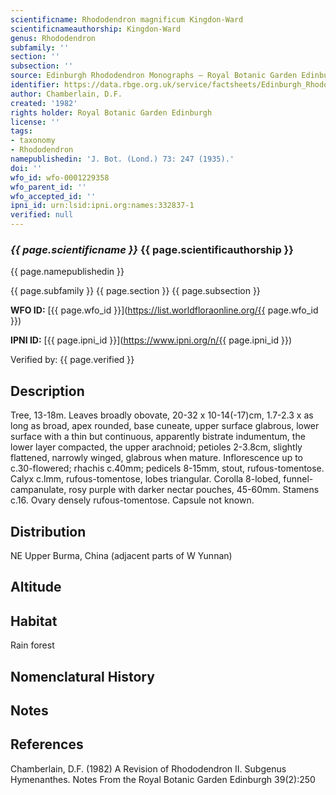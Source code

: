 ```yaml
---
scientificname: Rhododendron magnificum Kingdon-Ward
scientificnameauthorship: Kingdon-Ward
genus: Rhododendron
subfamily: ''
section: ''
subsection: ''
source: Edinburgh Rhododendron Monographs – Royal Botanic Garden Edinburgh
identifier: https://data.rbge.org.uk/service/factsheets/Edinburgh_Rhododendron_Monographs.xhtml
author: Chamberlain, D.F.
created: '1982'
rights holder: Royal Botanic Garden Edinburgh
license: ''
tags:
- taxonomy
- Rhododendron
namepublishedin: 'J. Bot. (Lond.) 73: 247 (1935).'
doi: ''
wfo_id: wfo-0001229358
wfo_parent_id: ''
wfo_accepted_id: ''
ipni_id: urn:lsid:ipni.org:names:332837-1
verified: null
---
```

### _{{ page.scientificname }}_ {{ page.scientificauthorship }}
 {{ page.namepublishedin }}

{{ page.subfamily }} {{ page.section }} {{ page.subsection }}

**WFO ID:** [{{ page.wfo_id }}](https://list.worldfloraonline.org/{{ page.wfo_id }})

**IPNI ID:** [{{ page.ipni_id }}](https://www.ipni.org/n/{{ page.ipni_id }})

Verified by: {{ page.verified }}



## Description
Tree, 13-18m. Leaves broadly obovate, 20-32 x 10-14(-17)cm, 1.7-2.3 x as long as broad, apex rounded, base cuneate, upper surface glabrous, lower surface with a thin but continuous, apparently bistrate indumentum, the lower layer compacted, the upper arachnoid; petioles 2-3.8cm, slightly flattened, narrowly winged, glabrous when mature. Inflorescence up to c.30-flowered; rhachis c.40mm; pedicels 8-15mm, stout, rufous-tomentose. Calyx c.lmm, rufous-tomentose, lobes triangular. Corolla 8-lobed, funnel-campanulate, rosy purple with darker nectar pouches, 45-60mm. Stamens c.16. Ovary densely rufous-tomentose. Capsule not known.

## Distribution
NE Upper Burma, China (adjacent parts of W Yunnan)

## Altitude


## Habitat
Rain forest

## Nomenclatural History

                       
## Notes


## References

Chamberlain, D.F. (1982) A Revision of Rhododendron II. Subgenus Hymenanthes. Notes From the Royal Botanic Garden Edinburgh 39(2):250
